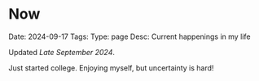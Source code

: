 # Now
Date: 2024-09-17
Tags: 
Type: page
Desc: Current happenings in my life

Updated *Late September 2024*. 

Just started college. Enjoying myself, but uncertainty is hard!